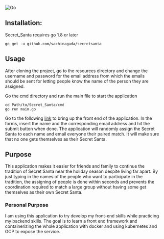 ![Go](https://github.com/sachinagada/secretsanta/workflows/Go/badge.svg)

## Installation:

Secret_Santa requires go 1.8 or later

`go get -u github.com/sachinagada/secretsanta`

## Usage

After cloning the project, go to the resources directory and change the username and password for the email address from which the emails should be sent for letting people know the name of the person they are assigned.

 Go the cmd directory and run the main file to start the application
  ```
  cd Path/to/Secret_Santa/cmd
  go run main.go
  ```
 Go to the following [link](http://localhost:8090/secretsanta) to bring up the
 front end of the application. In the forms, insert the name and the
 corresponding email address and hit the submit button when done. The application will randomly assign the Secret Santa to each name and email everyone their paired match. It will make sure that no one gets themselves as their Secret Santa.

## Purpose
This application makes it easier for friends and family to continue the tradition of Secret Santa near the holiday season despite living far apart. By just typing in the names of the people who want to participate in the tradition, the assigning of people is done within seconds and prevents the coordination required to match a large group without having some get themselves as their own Secret Santa.

### Personal Purpose

I am using this application to try develop my front-end skills while practicing my backend skills. The goal is to learn a front end framework and containerizing the whole application with docker and using kubernetes and GCP to expose the service.
